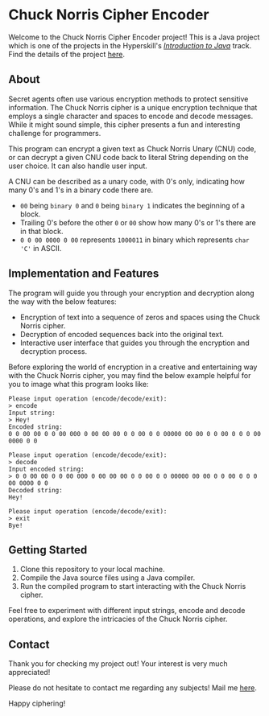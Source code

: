 # Chuck Norris Cipher Encoder

Welcome to the Chuck Norris Cipher Encoder project! This is a Java project which is one of the projects in the Hyperskill's
<a href="https://hyperskill.org/tracks/8"><i>Introduction to Java</i></a> track. Find the details of the project
<a href="https://hyperskill.org/projects/293?track=8">here</a>.

## About

Secret agents often use various encryption methods to protect sensitive information. The Chuck Norris cipher is a 
unique encryption technique that employs a single character and spaces to encode and decode messages. 
While it might sound simple, this cipher presents a fun and interesting challenge for programmers.

This program can encrypt a given text as Chuck Norris Unary (CNU) code, or can decrypt a given CNU code back to literal
String depending on the user choice. It can also handle user input.

A CNU can be described as a unary code, with 0's only, indicating how many 0's and 1's in a binary code there are.

- ```00``` being ```binary 0``` and ```0``` being ```binary 1``` indicates the beginning of a block.
- Trailing 0's before the other ````0```` or ```00``` show how many 0's or 1's there are in that block.
- ```0 0 00 0000 0 00``` represents ```1000011``` in binary which represents ```char 'C'``` in ASCII.

## Implementation and Features

The program will guide you through your encryption and decryption along the way with the below features:

- Encryption of text into a sequence of zeros and spaces using the Chuck Norris cipher.
- Decryption of encoded sequences back into the original text.
- Interactive user interface that guides you through the encryption and decryption process.

Before exploring the world of encryption in a creative and entertaining way with the Chuck Norris cipher, you
may find the below example helpful for you to image what this program looks like:

```
Please input operation (encode/decode/exit):
> encode
Input string:
> Hey!
Encoded string:
0 0 00 00 0 0 00 000 0 00 00 00 0 0 00 0 0 00000 00 00 0 0 00 0 0 0 00 0000 0 0

Please input operation (encode/decode/exit):
> decode
Input encoded string:
> 0 0 00 00 0 0 00 000 0 00 00 00 0 0 00 0 0 00000 00 00 0 0 00 0 0 0 00 0000 0 0
Decoded string:
Hey!

Please input operation (encode/decode/exit):
> exit
Bye!
```

## Getting Started

1. Clone this repository to your local machine.
2. Compile the Java source files using a Java compiler.
3. Run the compiled program to start interacting with the Chuck Norris cipher.

Feel free to experiment with different input strings, encode and decode operations, 
and explore the intricacies of the Chuck Norris cipher.

## Contact

Thank you for checking my project out! Your interest is very much appreciated!

Please do not hesitate to contact me regarding any subjects! Mail me <a href="leventpolat408@gmail.com">here</a>.

Happy ciphering!